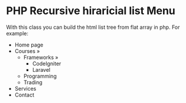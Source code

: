 # PHP Recursive hiraricial list Menu
With this class you can build the html list tree from flat array in php. For example:

* Home page
* Courses »
    * Frameworks »
      * CodeIgniter
      * Laravel
    * Programming
    * Trading
* Services
* Contact

